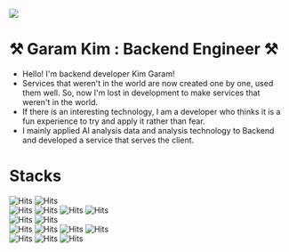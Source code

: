 <a align="center" href="https://hits.seeyoufarm.com"><img src="https://hits.seeyoufarm.com/api/count/incr/badge.svg?url=https%3A%2F%2Fgithub.com%2Fgaram0410&count_bg=%2379C83D&title_bg=%23555555&icon=&icon_color=%23E7E7E7&title=hits&edge_flat=false"/></a>

<h1>⚒ Garam Kim : Backend Engineer ⚒</h1>

- Hello! I'm backend developer Kim Garam!
- Services that weren't in the world are now created one by one, used them well. So, now I'm lost in development to make services that weren't in the world.
- If there is an interesting technology, I am a developer who thinks it is a fun experience to try and apply it rather than fear.
- I mainly applied AI analysis data and analysis technology to Backend and developed a service that serves the client.

<h1>Stacks</h1>

![Hits](https://img.shields.io/badge/Java-orange?style=flat-square&logo=Java&logoColor=white) ![Hits](https://img.shields.io/badge/Python-3766AB?style=flat-square&logo=Python&logoColor=white) <br>
 ![Hits](https://img.shields.io/badge/JSP-orange?style=flat-square&logo=java&logoColor=white) ![Hits](https://img.shields.io/badge/Spring_Boot-DeepBlue?style=flat-square&logo=SpringBoot&logoColor=white) ![Hits](https://img.shields.io/badge/MyBatis-gray?style=flat-square&logo=Textpattern&logoColor=white) ![Hits](https://img.shields.io/badge/REST_API-gray?style=flat-square&logo=Textpattern&logoColor=white)<br>
![Hits](https://img.shields.io/badge/React_Native-00D9FF?style=flat-square&logo=React&logoColor=white) ![Hits](https://img.shields.io/badge/Android-deepgreen?style=flat-square&logo=Android&logoColor=white)<br>
![Hits](https://img.shields.io/badge/GCP-red?style=flat-square&logo=Googlecloud&logoColor=white) ![Hits](https://img.shields.io/badge/NCP-darkgreen?style=flat-square&logo=naver&logoColor=white) ![Hits](https://img.shields.io/badge/Docker-blue?style=flat-square&logo=Docker&logoColor=white) ![Hits](https://img.shields.io/badge/Jenkins-red?style=flat-square&logo=Jenkins&logoColor=white)<br>
![Hits](https://img.shields.io/badge/MariaDB-darkblue?style=flat-square&logo=MariaDB&logoColor=white) ![Hits](https://img.shields.io/badge/MYSQL-1500BA?style=flat-square&logo=MYSQL&logoColor=white) ![Hits](https://img.shields.io/badge/Firebase-FFA400?style=flat-square&logo=Firebase&logoColor=white)<br>
